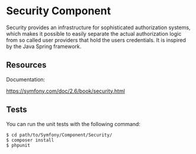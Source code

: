 Security Component
==================

Security provides an infrastructure for sophisticated authorization systems,
which makes it possible to easily separate the actual authorization logic from
so called user providers that hold the users credentials. It is inspired by
the Java Spring framework.

Resources
---------

Documentation:

https://symfony.com/doc/2.6/book/security.html

Tests
-----

You can run the unit tests with the following command:

    $ cd path/to/Symfony/Component/Security/
    $ composer install
    $ phpunit
